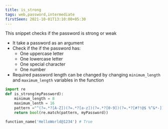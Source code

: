 ```yaml
---
title: is_strong
tags: web,password,intermediate
firstSeen: 2021-10-01T13:10:00+05:30
---
```


This snippet checks if the password is strong or weak

- It take a password as an argument
- Check if the if the password has:
  - One uppercase letter
  - One lowercase letter
  - One special character
  - One number
- Required password length can be changed by changing `minimum_length` and `maximum_length` variables in the function

```py
import re
def is_strong(myPassword):
    minimum_length = 8
    maximum_lenth = 16
    pattern ="^(?=.*?[A-Z])(?=.*?[a-z])(?=.*?[0-9])(?=.*?[#?!@$ %^&*-]).{"+ f"{minimum_length},{maximum_lenth}" +"}$"
    return bool(re.match(pattern, myPassword))
```

```py
function_name('HelloWorld@1234') # True
```
